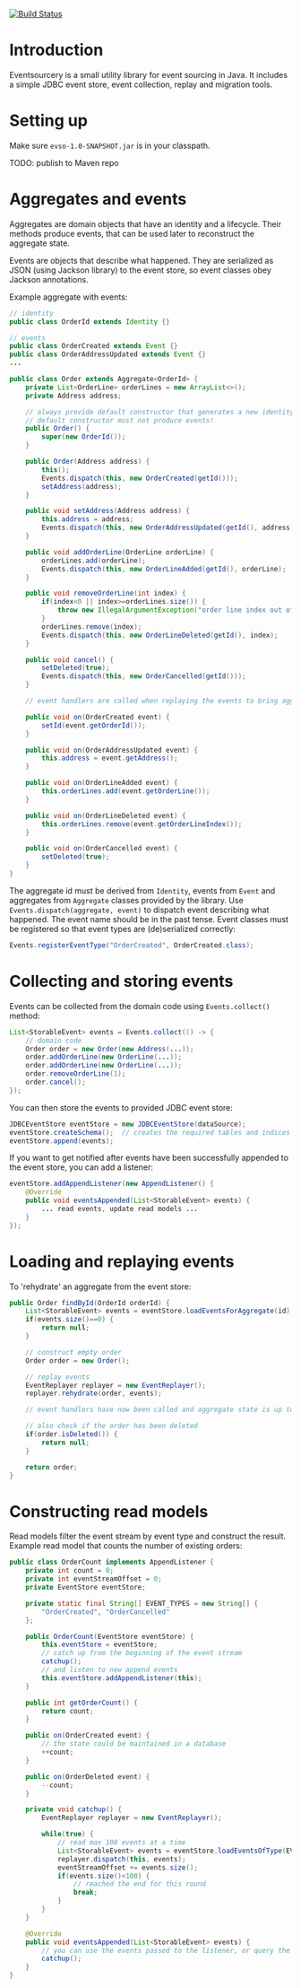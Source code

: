 [![Build Status](https://travis-ci.org/slarba/eventsourcery.svg?branch=master)](https://travis-ci.org/slarba/eventsourcery)

# Introduction

Eventsourcery is a small utility library for event sourcing in Java. It includes a simple JDBC event store,
event collection, replay and migration tools.

# Setting up

Make sure `evso-1.0-SNAPSHOT.jar` is in your classpath.

TODO: publish to Maven repo

# Aggregates and events

Aggregates are domain objects that have an identity and a lifecycle. Their methods produce events, that can be
used later to reconstruct the aggregate state.

Events are objects that describe what happened. They are serialized as JSON (using Jackson library) to the event store,
so event classes obey Jackson annotations.

Example aggregate with events:

```java
// identity
public class OrderId extends Identity {}

// events
public class OrderCreated extends Event {}
public class OrderAddressUpdated extends Event {}
...

public class Order extends Aggregate<OrderId> {
    private List<OrderLine> orderLines = new ArrayList<>();
    private Address address;

    // always provide default constructor that generates a new identity
    // default constructor must not produce events!
    public Order() {
        super(new OrderId());
    }

    public Order(Address address) {
        this();
        Events.dispatch(this, new OrderCreated(getId()));
        setAddress(address);
    }

    public void setAddress(Address address) {
        this.address = address;
        Events.dispatch(this, new OrderAddressUpdated(getId(), address));
    }

    public void addOrderLine(OrderLine orderLine) {
        orderLines.add(orderLine);
        Events.dispatch(this, new OrderLineAdded(getId(), orderLine);
    }

    public void removeOrderLine(int index) {
        if(index<0 || index>=orderLines.size()) {
            throw new IllegalArgumentException("order line index out of range");
        }
        orderLines.remove(index);
        Events.dispatch(this, new OrderLineDeleted(getId(), index);
    }

    public void cancel() {
        setDeleted(true);
        Events.dispatch(this, new OrderCancelled(getId()));
    }

    // event handlers are called when replaying the events to bring aggregate up to its current state

    public void on(OrderCreated event) {
        setId(event.getOrderId());
    }

    public void on(OrderAddressUpdated event) {
        this.address = event.getAddress();
    }

    public void on(OrderLineAdded event) {
        this.orderLines.add(event.getOrderLine());
    }

    public void on(OrderLineDeleted event) {
        this.orderLines.remove(event.getOrderLineIndex());
    }

    public void on(OrderCancelled event) {
        setDeleted(true);
    }
}
```

The aggregate id must be derived from `Identity`, events from `Event` and aggregates from `Aggregate` classes provided
by the library. Use `Events.dispatch(aggregate, event)` to dispatch event describing what happened. The event name
should be in the past tense. Event classes must be registered so that event types are (de)serialized correctly:

```java
Events.registerEventType("OrderCreated", OrderCreated.class);
```

# Collecting and storing events

Events can be collected from the domain code using `Events.collect()` method:

```java
List<StorableEvent> events = Events.collect(() -> {
    // domain code
    Order order = new Order(new Address(...));
    order.addOrderLine(new OrderLine(...));
    order.addOrderLine(new OrderLine(...));
    order.removeOrderLine(1);
    order.cancel();
});
```

You can then store the events to provided JDBC event store:

```java
JDBCEventStore eventStore = new JDBCEventStore(dataSource);
eventStore.createSchema();  // creates the required tables and indices if not already exist
eventStore.append(events);
```

If you want to get notified after events have been successfully appended to the event store, you can add a listener:

```java
eventStore.addAppendListener(new AppendListener() {
    @Override
    public void eventsAppended(List<StorableEvent> events) {
        ... read events, update read models ...
    }
});
```

# Loading and replaying events

To 'rehydrate' an aggregate from the event store:

```java
public Order findById(OrderId orderId) {
    List<StorableEvent> events = eventStore.loadEventsForAggregate(id);
    if(events.size()==0) {
        return null;
    }

    // construct empty order
    Order order = new Order();

    // replay events
    EventReplayer replayer = new EventReplayer();
    replayer.rehydrate(order, events);

    // event handlers have now been called and aggregate state is up to date

    // also check if the order has been deleted
    if(order.isDeleted()) {
        return null;
    }

    return order;
}
```

# Constructing read models

Read models filter the event stream by event type and construct the result. Example read model that counts the
number of existing orders:

```java
public class OrderCount implements AppendListener {
    private int count = 0;
    private int eventStreamOffset = 0;
    private EventStore eventStore;

    private static final String[] EVENT_TYPES = new String[] {
        "OrderCreated", "OrderCancelled"
    };

    public OrderCount(EventStore eventStore) {
        this.eventStore = eventStore;
        // catch up from the beginning of the event stream
        catchup();
        // and listen to new append events
        this.eventStore.addAppendListener(this);
    }

    public int getOrderCount() {
        return count;
    }

    public on(OrderCreated event) {
        // the state could be maintained in a database
        ++count;
    }

    public on(OrderDeleted event) {
        --count;
    }

    private void catchup() {
        EventReplayer replayer = new EventReplayer();

        while(true) {
            // read max 100 events at a time
            List<StorableEvent> events = eventStore.loadEventsOfType(EVENT_TYPES, eventStreamOffset, 100);
            replayer.dispatch(this, events);
            eventStreamOffset += events.size();
            if(events.size()<100) {
                // reached the end for this round
                break;
            }
        }
    }

    @Override
    public void eventsAppended(List<StorableEvent> events) {
        // you can use the events passed to the listener, or query the eventstore like this:
        catchup();
    }
}
```
